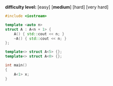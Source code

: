 **difficulty level:** [easy] [**medium**] [hard] [very hard]

```cpp
#include <iostream>

template <auto n>
struct A : A<n + 1> {
    A() { std::cout << n; }
    ~A() { std::cout << n; }
};

template<> struct A<5> {};
template<> struct A<0> {};

int main() 
{
    A<1> x;
}
```
